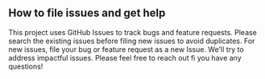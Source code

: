 ## How to file issues and get help  

This project uses GitHub Issues to track bugs and feature requests. Please search the existing 
issues before filing new issues to avoid duplicates.  For new issues, file your bug or 
feature request as a new Issue. We'll try to address impactful issues. 
Please feel free to reach out fi you have any questions!
